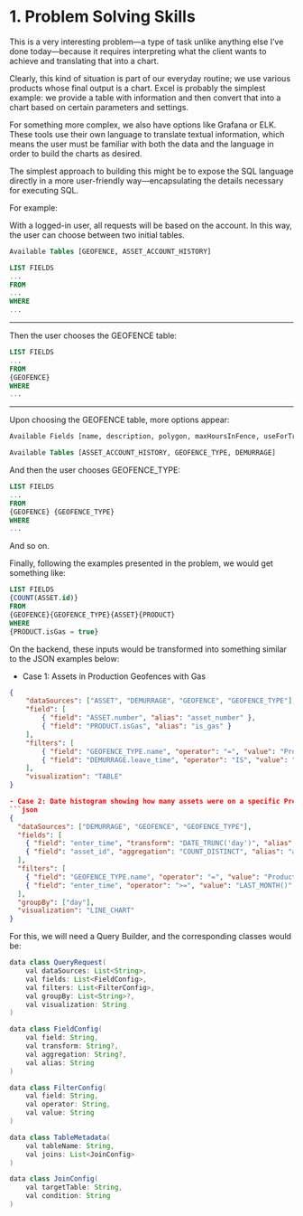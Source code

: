 # 1. Problem Solving Skills

This is a very interesting problem—a type of task unlike anything else I’ve done today—because it requires interpreting what the client wants to achieve and translating that into a chart.

Clearly, this kind of situation is part of our everyday routine; we use various products whose final output is a chart. Excel is probably the simplest example: we provide a table with information and then convert that into a chart based on certain parameters and settings.

For something more complex, we also have options like Grafana or ELK. These tools use their own language to translate textual information, which means the user must be familiar with both the data and the language in order to build the charts as desired.

The simplest approach to building this might be to expose the SQL language directly in a more user-friendly way—encapsulating the details necessary for executing SQL.

For example:

With a logged-in user, all requests will be based on the account. In this way, the user can choose between two initial tables.

```sql
Available Tables [GEOFENCE, ASSET_ACCOUNT_HISTORY]

LIST FIELDS
...
FROM 
...
WHERE
...
```

--------
Then the user chooses the GEOFENCE table:
```sql
LIST FIELDS
...
FROM 
{GEOFENCE}
WHERE
...
```
--------

Upon choosing the GEOFENCE table, more options appear:

```sql
Available Fields [name, description, polygon, maxHoursInFence, useForTrip]

Available Tables [ASSET_ACCOUNT_HISTORY, GEOFENCE_TYPE, DEMURRAGE]
```

And then the user chooses GEOFENCE_TYPE:

```sql
LIST FIELDS 
...
FROM 
{GEOFENCE} {GEOFENCE_TYPE}
WHERE
...
```
And so on.

Finally, following the examples presented in the problem, we would get something like:
```sql
LIST FIELDS
{COUNT(ASSET.id)}
FROM
{GEOFENCE}{GEOFENCE_TYPE}{ASSET}{PRODUCT}
WHERE
{PRODUCT.isGas = true}
```

On the backend, these inputs would be transformed into something similar to the JSON examples below:

- Case 1: Assets in Production Geofences with Gas
```json
{
    "dataSources": ["ASSET", "DEMURRAGE", "GEOFENCE", "GEOFENCE_TYPE"],
    "field": [
        { "field": "ASSET.number", "alias": "asset_number" },
        { "field": "PRODUCT.isGas", "alias": "is_gas" }
    ],
    "filters": [
        { "field": "GEOFENCE_TYPE.name", "operator": "=", "value": "Production" },
        { "field": "DEMURRAGE.leave_time", "operator": "IS", "value": "NULL" }
    ],
    "visualization": "TABLE"
}

- Case 2: Date histogram showing how many assets were on a specific Production site in the last month
```json
{
  "dataSources": ["DEMURRAGE", "GEOFENCE", "GEOFENCE_TYPE"],
  "fields": [
    { "field": "enter_time", "transform": "DATE_TRUNC('day')", "alias": "day" },
    { "field": "asset_id", "aggregation": "COUNT_DISTINCT", "alias": "asset_count" }
  ],
  "filters": [
    { "field": "GEOFENCE_TYPE.name", "operator": "=", "value": "Production" },
    { "field": "enter_time", "operator": ">=", "value": "LAST_MONTH()" }
  ],
  "groupBy": ["day"],
  "visualization": "LINE_CHART"
}
```

For this, we will need a Query Builder, and the corresponding classes would be:

```java
data class QueryRequest(
    val dataSources: List<String>,
    val fields: List<FieldConfig>,
    val filters: List<FilterConfig>,
    val groupBy: List<String>?,
    val visualization: String
)

data class FieldConfig(
    val field: String,
    val transform: String?,
    val aggregation: String?,
    val alias: String
)

data class FilterConfig(
    val field: String,
    val operator: String,
    val value: String
)

data class TableMetadata(
    val tableName: String,
    val joins: List<JoinConfig>
)

data class JoinConfig(
    val targetTable: String,
    val condition: String
)
```